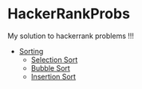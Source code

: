 # HackerRankProbs
My solution to hackerrank problems !!!


- [Sorting](https://github.com/AbhishekKumar4/HackerRankProbs/tree/master/sorting)
  - [Selection Sort]()
  - [Bubble Sort]()
  - [Insertion Sort]()
